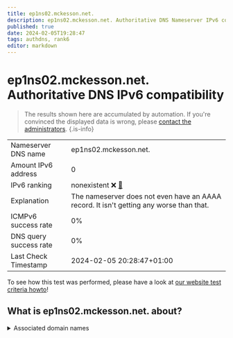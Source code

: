 ```yaml
---
title: ep1ns02.mckesson.net.
description: ep1ns02.mckesson.net. Authoritative DNS Nameserver IPv6 compatibility
published: true
date: 2024-02-05T19:28:47
tags: authdns, rank6
editor: markdown
---
```


# ep1ns02.mckesson.net. Authoritative DNS IPv6 compatibility

> The results shown here are accumulated by automation. If you're convinced the displayed data is wrong, please [contact the administrators](/howto/chat). 
{.is-info}




|   |   |
| - | - |
| Nameserver DNS name | ep1ns02.mckesson.net.
| Amount IPv6 address | 0
| IPv6 ranking | nonexistent :x: [🔗](/howto/ranking) |
| Explanation | The nameserver does not even have an AAAA record. It isn't getting any worse than that. |
| ICMPv6 success rate | 0%|
| DNS query success rate | 0% |
| Last Check Timestamp | 2024-02-05 20:28:47+01:00 |

To see how this test was performed, please have a look at [our website test criteria howto](/howto/testcriteria/authdns)!


## What is ep1ns02.mckesson.net. about?






<details>
<summary>Associated domain names</summary>

www.mckesson.com

</details>
